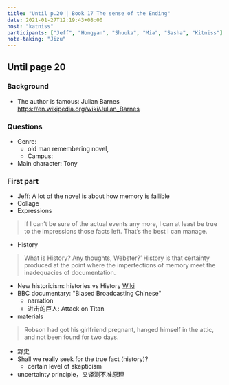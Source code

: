 ```yaml
---
title: "Until p.20 | Book 17 The sense of the Ending"
date: 2021-01-27T12:19:43+08:00
host: "katniss"
participants: ["Jeff", "Hongyan", "Shuuka", "Mia", "Sasha", "Kitniss"]
note-taking: "Jizu"
---
```



## Until page 20

### Background 
- The author is famous: Julian Barnes https://en.wikipedia.org/wiki/Julian_Barnes

### Questions
- Genre: 
    - old man remembering novel,
    - Campus: 
- Main character: Tony

### First part
- Jeff: A lot of the novel is about how memory is fallible
- Collage
- Expressions
> If I can’t be sure of the actual events any more, I can at least be true to the impressions those facts left. That’s the best I can manage.
- History
> What is History? Any thoughts, Webster?’
> History is that certainty produced at the point where the imperfections of memory meet the inadequacies of documentation.
- New historicism: histories vs History [Wiki](https://en.wikipedia.org/wiki/New_historicism)
- BBC documentary: "Biased Broadcasting Chinese"
    - narration
    - 进击的巨人: Attack on Titan 
- materials 
> Robson had got his girlfriend pregnant, hanged himself in the attic, and not been found for two days.
- 野史
- Shall we really seek for the true fact (history)?
    - certain level of skepticism
- uncertainty principle，又译测不准原理